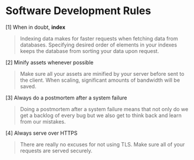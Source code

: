 # Software Development Rules

[1] When in doubt, **index**

> Indexing data makes for faster requests when fetching data from databases. Specifying desired order of elements in your indexes keeps the database from sorting your data upon request.

[2] Minify assets whenever possible

> Make sure all your assets are minified by your server before sent to the client. When scaling, significant amounts of bandwidth will be saved.

[3] Always do a postmortem after a system failure

> Doing a postmortem after a system failure means that not only do we get a backlog of every bug but we also get to think back and learn from our mistakes. 

[4] Always serve over HTTPS

> There are really no excuses for not using TLS. Make sure all of your requests are served securely.
